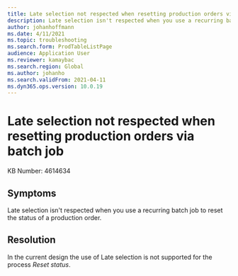 ```yaml
---
title: Late selection not respected when resetting production orders via batch job
description: Late selection isn't respected when you use a recurring batch job to reset the status of a production order.
author: johanhoffmann
ms.date: 4/11/2021
ms.topic: troubleshooting
ms.search.form: ProdTableListPage
audience: Application User
ms.reviewer: kamaybac
ms.search.region: Global
ms.author: johanho
ms.search.validFrom: 2021-04-11
ms.dyn365.ops.version: 10.0.19
---
```


# Late selection not respected when resetting production orders via batch job

KB Number: 4614634

## Symptoms

Late selection isn't respected when you use a recurring batch job to reset the status of a production order.

## Resolution

In the current design the use of Late selection is not supported for the process *Reset status*.
